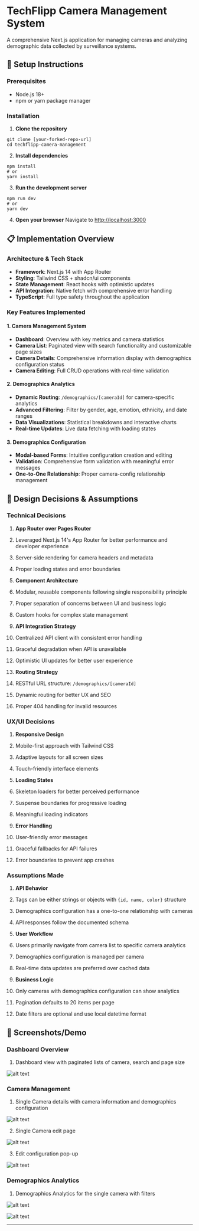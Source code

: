 # TechFlipp Camera Management System

A comprehensive Next.js application for managing cameras and analyzing demographic data collected by surveillance systems.

## 🚀 Setup Instructions

### Prerequisites

- Node.js 18+
- npm or yarn package manager

### Installation

1. **Clone the repository**

```shellscript
git clone [your-forked-repo-url]
cd techflipp-camera-management
```

2. **Install dependencies**

```shellscript
npm install
# or
yarn install
```

3. **Run the development server**

```shellscript
npm run dev
# or
yarn dev
```

4. **Open your browser**
   Navigate to [http://localhost:3000](http://localhost:3000)

## 📋 Implementation Overview

### Architecture & Tech Stack

- **Framework**: Next.js 14 with App Router
- **Styling**: Tailwind CSS + shadcn/ui components
- **State Management**: React hooks with optimistic updates
- **API Integration**: Native fetch with comprehensive error handling
- **TypeScript**: Full type safety throughout the application

### Key Features Implemented

#### 1. **Camera Management System**

- **Dashboard**: Overview with key metrics and camera statistics
- **Camera List**: Paginated view with search functionality and customizable page sizes
- **Camera Details**: Comprehensive information display with demographics configuration status
- **Camera Editing**: Full CRUD operations with real-time validation

#### 2. **Demographics Analytics**

- **Dynamic Routing**: `/demographics/[cameraId]` for camera-specific analytics
- **Advanced Filtering**: Filter by gender, age, emotion, ethnicity, and date ranges
- **Data Visualizations**: Statistical breakdowns and interactive charts
- **Real-time Updates**: Live data fetching with loading states

#### 3. **Demographics Configuration**

- **Modal-based Forms**: Intuitive configuration creation and editing
- **Validation**: Comprehensive form validation with meaningful error messages
- **One-to-One Relationship**: Proper camera-config relationship management

## 🎯 Design Decisions & Assumptions

### Technical Decisions

1. **App Router over Pages Router**

1. Leveraged Next.js 14's App Router for better performance and developer experience
1. Server-side rendering for camera headers and metadata
1. Proper loading states and error boundaries

1. **Component Architecture**

1. Modular, reusable components following single responsibility principle
1. Proper separation of concerns between UI and business logic
1. Custom hooks for complex state management

1. **API Integration Strategy**

1. Centralized API client with consistent error handling
1. Graceful degradation when API is unavailable
1. Optimistic UI updates for better user experience

1. **Routing Strategy**

1. RESTful URL structure: `/demographics/[cameraId]`
1. Dynamic routing for better UX and SEO
1. Proper 404 handling for invalid resources

### UX/UI Decisions

1. **Responsive Design**

1. Mobile-first approach with Tailwind CSS
1. Adaptive layouts for all screen sizes
1. Touch-friendly interface elements

1. **Loading States**

1. Skeleton loaders for better perceived performance
1. Suspense boundaries for progressive loading
1. Meaningful loading indicators

1. **Error Handling**

1. User-friendly error messages
1. Graceful fallbacks for API failures
1. Error boundaries to prevent app crashes

### Assumptions Made

1. **API Behavior**

1. Tags can be either strings or objects with `{id, name, color}` structure
1. Demographics configuration has a one-to-one relationship with cameras
1. API responses follow the documented schema

1. **User Workflow**

1. Users primarily navigate from camera list to specific camera analytics
1. Demographics configuration is managed per camera
1. Real-time data updates are preferred over cached data

1. **Business Logic**

1. Only cameras with demographics configuration can show analytics
1. Pagination defaults to 20 items per page
1. Date filters are optional and use local datetime format

## 📱 Screenshots/Demo

### Dashboard Overview

1. Dashboard view with paginated lists of camera, search and page size

![alt text](image.png)

### Camera Management

1. Single Camera details with camera information and demographics configuration

![alt text](image-1.png)

2. Single Camera edit page

![alt text](image-2.png)

3. Edit configuration pop-up

![alt text](image-3.png)

### Demographics Analytics

1. Demographics Analytics for the single camera with filters

![alt text](image-4.png)

![alt text](image-5.png)

---
